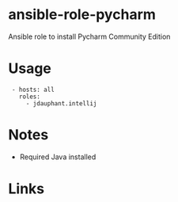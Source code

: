ansible-role-pycharm
=====================

Ansible role to install Pycharm Community Edition

# Usage
```
 - hosts: all
   roles:
     - jdauphant.intellij
```

# Notes
- Required Java installed

# Links
